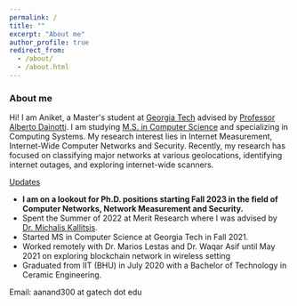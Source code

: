 ```yaml
---
permalink: /
title: ""
excerpt: "About me"
author_profile: true
redirect_from: 
  - /about/
  - /about.html
---
```


### About me
Hi! I am Aniket, a Master's student at [Georgia Tech](https://www.gatech.edu/) advised by [Professor Alberto Dainotti](https://faculty.cc.gatech.edu/~adainotti6/). I am studying [M.S. in Computer Science](https://www.cc.gatech.edu/degree-programs/master-science-computer-science) and specializing in Computing Systems. My research interest lies in Internet Measurement, Internet-Wide Computer Networks and Security. Recently, my research has focused on classifying major networks at various geolocations, identifying internet outages, and exploring internet-wide scanners.

<ins>Updates</ins>
* <b>I am on a lookout for Ph.D. positions starting Fall 2023 in the field of Computer Networks, Network Measurement and Security.</b>
* Spent the Summer of 2022 at Merit Research where I was advised by [Dr. Michalis Kallitsis](http://www-personal.umich.edu/~mgkallit/).
* Started MS in Computer Science at Georgia Tech in Fall 2021.
* Worked remotely with Dr. Marios Lestas and Dr. Waqar Asif until May 2021 on exploring blockchain network in wireless setting
* Graduated from IIT (BHU) in July 2020 with a Bachelor of Technology in Ceramic Engineering.

Email: aanand300 at gatech dot edu
